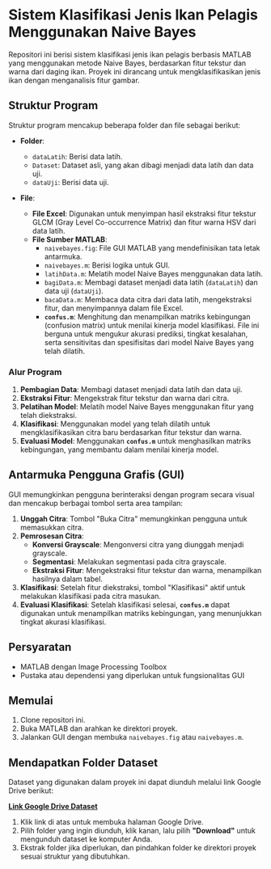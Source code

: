 # Sistem Klasifikasi Jenis Ikan Pelagis Menggunakan Naive Bayes

Repositori ini berisi sistem klasifikasi jenis ikan pelagis berbasis MATLAB yang menggunakan metode Naive Bayes, berdasarkan fitur tekstur dan warna dari daging ikan. Proyek ini dirancang untuk mengklasifikasikan jenis ikan dengan menganalisis fitur gambar.

## Struktur Program

Struktur program mencakup beberapa folder dan file sebagai berikut:

- **Folder**:
  - `dataLatih`: Berisi data latih.
  - `Dataset`: Dataset asli, yang akan dibagi menjadi data latih dan data uji.
  - `dataUji`: Berisi data uji.

- **File**:
  - **File Excel**: Digunakan untuk menyimpan hasil ekstraksi fitur tekstur GLCM (Gray Level Co-occurrence Matrix) dan fitur warna HSV dari data latih.
  - **File Sumber MATLAB**:
    - `naivebayes.fig`: File GUI MATLAB yang mendefinisikan tata letak antarmuka.
    - `naivebayes.m`: Berisi logika untuk GUI.
    - `latihData.m`: Melatih model Naive Bayes menggunakan data latih.
    - `bagiData.m`: Membagi dataset menjadi data latih (`dataLatih`) dan data uji (`dataUji`).
    - `bacaData.m`: Membaca data citra dari data latih, mengekstraksi fitur, dan menyimpannya dalam file Excel.
    - **`confus.m`**: Menghitung dan menampilkan matriks kebingungan (confusion matrix) untuk menilai kinerja model klasifikasi. File ini berguna untuk mengukur akurasi prediksi, tingkat kesalahan, serta sensitivitas dan spesifisitas dari model Naive Bayes yang telah dilatih.

### Alur Program

1. **Pembagian Data**: Membagi dataset menjadi data latih dan data uji.
2. **Ekstraksi Fitur**: Mengekstrak fitur tekstur dan warna dari citra.
3. **Pelatihan Model**: Melatih model Naive Bayes menggunakan fitur yang telah diekstraksi.
4. **Klasifikasi**: Menggunakan model yang telah dilatih untuk mengklasifikasikan citra baru berdasarkan fitur tekstur dan warna.
5. **Evaluasi Model**: Menggunakan **`confus.m`** untuk menghasilkan matriks kebingungan, yang membantu dalam menilai kinerja model.

## Antarmuka Pengguna Grafis (GUI)

GUI memungkinkan pengguna berinteraksi dengan program secara visual dan mencakup berbagai tombol serta area tampilan:

1. **Unggah Citra**: Tombol "Buka Citra" memungkinkan pengguna untuk memasukkan citra.
2. **Pemrosesan Citra**:
   - **Konversi Grayscale**: Mengonversi citra yang diunggah menjadi grayscale.
   - **Segmentasi**: Melakukan segmentasi pada citra grayscale.
   - **Ekstraksi Fitur**: Mengekstraksi fitur tekstur dan warna, menampilkan hasilnya dalam tabel.
3. **Klasifikasi**: Setelah fitur diekstraksi, tombol "Klasifikasi" aktif untuk melakukan klasifikasi pada citra masukan.
4. **Evaluasi Klasifikasi**: Setelah klasifikasi selesai, **`confus.m`** dapat digunakan untuk menampilkan matriks kebingungan, yang menunjukkan tingkat akurasi klasifikasi.

## Persyaratan

- MATLAB dengan Image Processing Toolbox
- Pustaka atau dependensi yang diperlukan untuk fungsionalitas GUI

## Memulai

1. Clone repositori ini.
2. Buka MATLAB dan arahkan ke direktori proyek.
3. Jalankan GUI dengan membuka `naivebayes.fig` atau `naivebayes.m`.

## Mendapatkan Folder Dataset

Dataset yang digunakan dalam proyek ini dapat diunduh melalui link Google Drive berikut:

**[Link Google Drive Dataset](https://drive.google.com/drive/folders/1jNO0aJZd_5BQ1ojhbP7jVRTSMqFqX1Tz)**

1. Klik link di atas untuk membuka halaman Google Drive.
2. Pilih folder yang ingin diunduh, klik kanan, lalu pilih **"Download"** untuk mengunduh dataset ke komputer Anda.
3. Ekstrak folder jika diperlukan, dan pindahkan folder ke direktori proyek sesuai struktur yang dibutuhkan.
